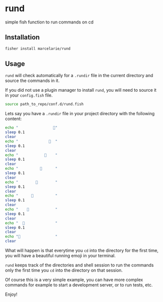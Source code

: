 # rund
simple fish function to run commands on cd

## Installation
```sh
fisher install marcelarie/rund
```

## Usage
`rund` will check automatically for a `.rundir` file in the current directory and source the
commands in it. 

If you did not use a plugin manager to install `rund`, you will need to source
it in your `config.fish` file.
```sh
source path_to_repo/conf.d/rund.fish
```

Lets say you have a `.rundir` file in your project directory with the following content:
```sh
echo "                🏃"
sleep 0.1
clear
echo "              🏃  "
sleep 0.1
clear
echo "            🏃    "
sleep 0.1
clear
echo "          🏃      "
sleep 0.1
clear
echo "        🏃        "
sleep 0.1
clear
echo "      🏃          "
sleep 0.1
clear
echo "    🏃            "
sleep 0.1
clear
echo "  🏃              "
sleep 0.1
clear
echo "🏃                "
clear
```

What will happen is that everytime you `cd` into the directory for the first
time, you will have a beautiful running emoji in your terminal.

`rund` keeps track of the directories and shell session to run the commands only
the first time you `cd` into the directory on that session.

Of course this is a very simple example, you can have more complex commands for
example to start a development server, or to run tests, etc.

Enjoy!

